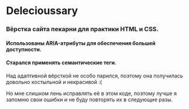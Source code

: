 # Delecioussary
### Вёрстка сайта пекарни для практики HTML и CSS. 
#### Использованы ARIA-атрибуты для обеспечения большей доступности.
#### Старался применять семантические теги.
Над адаптивной вёрсткой не особо парился, поэтому она получилась довольно костыльной и некрасивой :( 

Но мне слишком лень исправлять её в этом коде, поэтому лучше я запомню свои ошибки и не буду повторять их в следующие разы.
